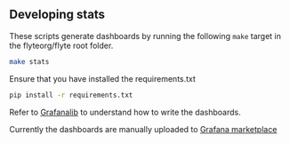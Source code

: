 ## Developing stats

These scripts generate dashboards by running the following ``make`` target in the
flyteorg/flyte root folder.

```bash
make stats
```

Ensure that you have installed the requirements.txt

```bash
pip install -r requirements.txt
```

Refer to [Grafanalib](https://github.com/weaveworks/grafanalib) to understand
how to write the dashboards.

Currently the dashboards are manually uploaded to [Grafana marketplace](https://grafana.com/grafana/dashboards?search=flyte)

